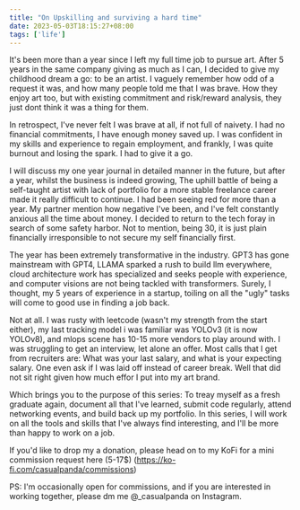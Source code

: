 ```yaml
---
title: "On Upskilling and surviving a hard time"
date: 2023-05-03T18:15:27+08:00
tags: ['life']
---
```


It's been more than a year since I left my full time job to pursue art. After 5 years in the same company giving as much as I can, I decided to give my childhood dream a go: to be an artist. I vaguely remember how odd of a request it was, and how many people told me that I was brave. How they enjoy art too, but with existing commitment and risk/reward analysis, they just dont think it was a thing for them.

In retrospect, I've never felt I was brave at all, if not full of naivety. I had no financial commitments, I have enough money saved up. I was confident in my skills and experience to regain employment, and frankly, I was quite burnout and losing the spark. I had to give it a go.

I will discuss my one year journal in detailed manner in the future, but after a year, whilst the business is indeed growing, The uphill battle of being a self-taught artist with lack of portfolio for a more stable freelance career made it really difficult to continue. I had been seeing red for more than a year. My partner mention how negative I've been, and I've felt constantly anxious all the time about money. I decided to return to the tech foray in search of some safety harbor. Not to mention, being 30, it is just plain financially irresponsible to not secure my self financially first.

The year has been extremely transformative in the industry. GPT3 has gone mainstream with GPT4, LLAMA sparked a rush to build llm everywhere, cloud architecture work has specialized and seeks people with experience, and computer visions are not being tackled with transformers. Surely, I thought, my 5 years of experience in a startup, toiling on all the "ugly" tasks will come to good use in finding a job back.

Not at all. I was rusty with leetcode (wasn't my strength from the start either), my last tracking model i was familiar was YOLOv3 (it is now YOLOv8), and mlops scene has 10-15 more vendors to play around with. I was struggling to get an interview, let alone an offer. Most calls that I get from recruiters are: What was your last salary, and what is your expecting salary. One even ask if I was laid off instead of career break. Well that did not sit right given how much effor I put into my art brand.

Which brings you to the purpose of this series: To treay myself as a fresh graduate again, document all that I've learned, submit code regularly, attend networking events, and build back up my portfolio. In this series, I will work on all the tools and skills that I've always find interesting, and I'll be more than happy to work on a job.

If you'd like to drop my a donation, please head on to my KoFi for a mini commission request here (5-17$) (https://ko-fi.com/casualpanda/commissions)

PS: I'm occasionally open for commissions, and if you are interested in working together, please dm me @_casualpanda on Instagram.
